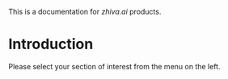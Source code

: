 This is a documentation for _zhiva.ai_ products.

# Introduction

Please select your section of interest from the menu on the left.
